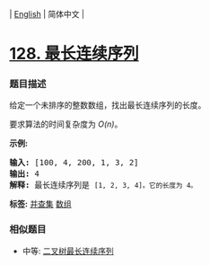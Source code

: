 | [English](README_EN.md) | 简体中文 |

# [128. 最长连续序列](https://leetcode-cn.com/problems/longest-consecutive-sequence)
 ### 题目描述
<p>给定一个未排序的整数数组，找出最长连续序列的长度。</p>

<p>要求算法的时间复杂度为&nbsp;<em>O(n)</em>。</p>

<p><strong>示例:</strong></p>

<pre><strong>输入:</strong>&nbsp;[100, 4, 200, 1, 3, 2]
<strong>输出:</strong> 4
<strong>解释:</strong> 最长连续序列是 <code>[1, 2, 3, 4]。它的长度为 4。</code></pre>

**标签:**  [并查集](https://leetcode-cn.com/tag/union-find) [数组](https://leetcode-cn.com/tag/array) 
 ### 相似题目
- 中等:	[二叉树最长连续序列](https://leetcode-cn.com/problems/binary-tree-longest-consecutive-sequence) 
